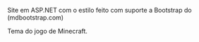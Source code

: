 Site em ASP.NET com o estilo feito com suporte a Bootstrap do (mdbootstrap.com)

Tema do jogo de Minecraft.
